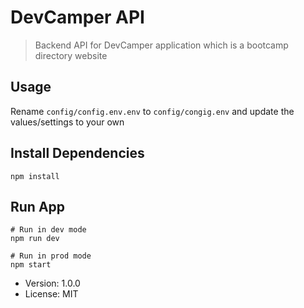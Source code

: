 # DevCamper API

> Backend API for DevCamper application
> which is a bootcamp directory website

## Usage

Rename `config/config.env.env` to `config/congig.env` and update the values/settings to your own

## Install Dependencies
```
npm install
```

## Run App
```
# Run in dev mode
npm run dev

# Run in prod mode
npm start
```

- Version: 1.0.0
- License: MIT


